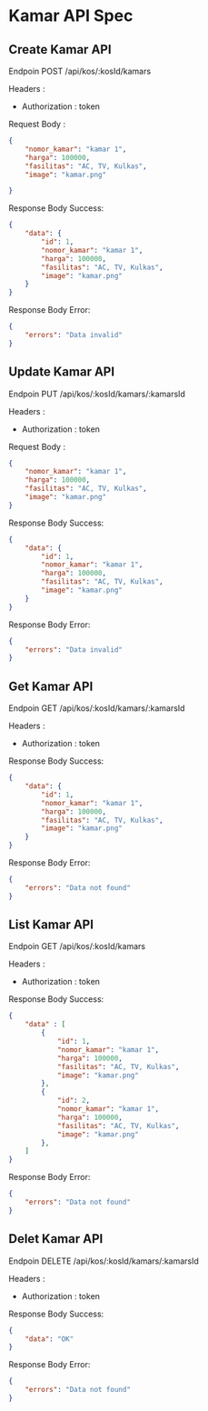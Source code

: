 # Kamar API Spec

## Create Kamar API
Endpoin POST /api/kos/:kosId/kamars

Headers :
- Authorization : token 

Request Body :
```json
{
    "nomor_kamar": "kamar 1",
    "harga": 100000,
    "fasilitas": "AC, TV, Kulkas",
    "image": "kamar.png"

}
```
Response Body Success:
```json
{
    "data": {
        "id": 1,
        "nomor_kamar": "kamar 1",
        "harga": 100000,
        "fasilitas": "AC, TV, Kulkas",
        "image": "kamar.png"
    }
}
```

Response Body Error:
```json
{
    "errors": "Data invalid"
}

```

## Update Kamar API
Endpoin PUT /api/kos/:kosId/kamars/:kamarsId

Headers :
- Authorization : token 

Request Body :
```json
{
    "nomor_kamar": "kamar 1",
    "harga": 100000,
    "fasilitas": "AC, TV, Kulkas",
    "image": "kamar.png"
}
```

Response Body Success:
```json
{
    "data": {
        "id": 1,
        "nomor_kamar": "kamar 1",
        "harga": 100000,
        "fasilitas": "AC, TV, Kulkas",
        "image": "kamar.png"
    }
}
```

Response Body Error:
```json
{
    "errors": "Data invalid"
}

```

## Get Kamar API
Endpoin GET /api/kos/:kosId/kamars/:kamarsId

Headers :
- Authorization : token 

Response Body Success:
```json
{
    "data": {
        "id": 1,
        "nomor_kamar": "kamar 1",
        "harga": 100000,
        "fasilitas": "AC, TV, Kulkas",
        "image": "kamar.png"
    }
}
```

Response Body Error:
```json
{
    "errors": "Data not found"
}

```

## List Kamar API
Endpoin GET /api/kos/:kosId/kamars

Headers :
- Authorization : token 


Response Body Success:
```json
{
    "data" : [
        {
            "id": 1,
            "nomor_kamar": "kamar 1",
            "harga": 100000,
            "fasilitas": "AC, TV, Kulkas",
            "image": "kamar.png"
        },
        {
            "id": 2,
            "nomor_kamar": "kamar 1",
            "harga": 100000,
            "fasilitas": "AC, TV, Kulkas",
            "image": "kamar.png"
        },
    ]
}
```

Response Body Error:
```json
{
    "errors": "Data not found"
}

``` 

## Delet Kamar API
Endpoin DELETE /api/kos/:kosId/kamars/:kamarsId

Headers :
- Authorization : token 



Response Body Success:
```json
{
    "data": "OK"
}
```

Response Body Error:
```json
{
    "errors": "Data not found"
}

```